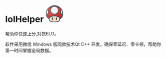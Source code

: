 # lolHelper  <img src="https://github.com/byralpha/lolHelper/blob/main/img/LoLHelper.png" width="55" height="55"/>
帮助你快速上分,对抗ELO。

软件采用微信 Windows 版同款技术Qt C++ 开发，确保零延迟、零卡顿，帮助你第一时间掌握全局数据。
